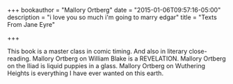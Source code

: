 +++
bookauthor = "Mallory Ortberg"
date = "2015-01-06T09:57:16-05:00"
description = "i love you so much i'm going to marry edgar"
title = "Texts From Jane Eyre"

+++

This book is a master class in comic timing. And also in literary close-reading. Mallory Ortberg on William Blake is a REVELATION. Mallory Ortberg on the Iliad is liquid puppies in a glass. Mallory Ortberg on Wuthering Heights is everything I have ever wanted on this earth.
